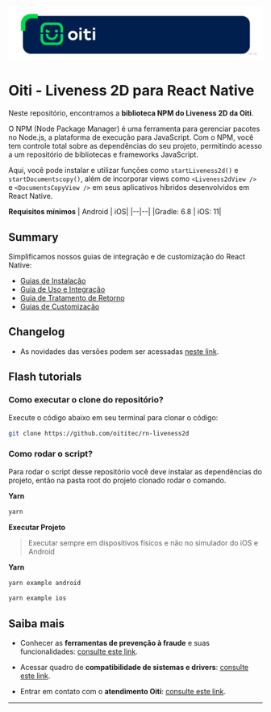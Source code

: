 <IMG  src="https://github.com/oititec/liveness-android-sdk/blob/main/Documentation/Images/OitiHeader.png?raw=true"  alt="OitiHeader.png"/>

# Oiti - Liveness 2D para React Native

Neste repositório, encontramos a **biblioteca NPM do Liveness 2D da Oiti**.

O NPM (Node Package Manager) é uma ferramenta para gerenciar pacotes no Node.js, a plataforma de execução para JavaScript. Com o NPM, você tem controle total sobre as dependências do seu projeto, permitindo acesso a um repositório de bibliotecas e frameworks JavaScript.

Aqui, você pode instalar e utilizar funções como `startLiveness2d()` e `startDocumentscopy()`, além de incorporar views como `<Liveness2dView />` e `<DocumentsCopyView />` em seus aplicativos híbridos desenvolvidos em React Native.

**Requisitos mínimos**
| Android | iOS|
|--|--|
|Gradle: 6.8 | iOS: 11|

## Summary

Simplificamos nossos guias de integração e de customização do React Native:

- [Guias de Instalação](https://devcenter.certiface.io/docs/guia-de-instalacao-react-native)
- [Guia de Uso e Integração](https://devcenter.certiface.io/docs/guia-de-uso-e-integracao-react-native)
- [Guia de Tratamento de Retorno](https://devcenter.certiface.io/docs/guia-de-tratamento-de-retornos-react-native)
- [Guias de Customização](https://devcenter.certiface.io/docs/customizacao-rn)

## Changelog

- As novidades das versões podem ser acessadas [neste link](https://www.npmjs.com/package/@oiti/rn-liveness2d?activeTab=versions).

## Flash tutorials

### Como executar o clone do repositório?

Execute o código abaixo em seu terminal para clonar o código:

```bash
git clone https://github.com/oititec/rn-liveness2d
```

### Como rodar o script?

Para rodar o script desse repositório você deve instalar as dependências do projeto, então na pasta root do projeto clonado rodar o comando.

**Yarn**

```bash
yarn
```

**Executar Projeto**

> Executar sempre em dispositivos físicos e não no simulador do iOS e Android

**Yarn**

```bash
yarn example android
```

```bash
yarn example ios
```

## Saiba mais

- Conhecer as **ferramentas de prevenção à fraude** e suas funcionalidades: [consulte este link](https://devcenter.certiface.io/docs/certiface-funcionalidades).

- Acessar quadro de **compatibilidade de sistemas e drivers**: [consulte este link](https://devcenter.certiface.io/docs/compatibilidade-dos-servicos).

- Entrar em contato com o **atendimento Oiti**: [consulte este link](https://devcenter.certiface.io/docs/portal-de-atendimento).

---
